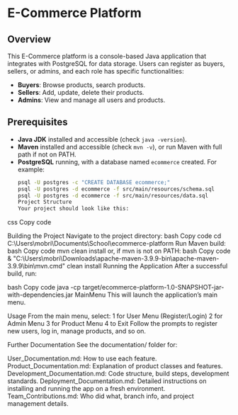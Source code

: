# E-Commerce Platform

## Overview

This E-Commerce platform is a console-based Java application that integrates with PostgreSQL for data storage. Users can register as buyers, sellers, or admins, and each role has specific functionalities:

- **Buyers**: Browse products, search products.
- **Sellers**: Add, update, delete their products.
- **Admins**: View and manage all users and products.

## Prerequisites

- **Java JDK** installed and accessible (check `java -version`).
- **Maven** installed and accessible (check `mvn -v`), or run Maven with full path if not on PATH.
- **PostgreSQL** running, with a database named `ecommerce` created.
  For example:
  ```bash
  psql -U postgres -c "CREATE DATABASE ecommerce;"
  psql -U postgres -d ecommerce -f src/main/resources/schema.sql
  psql -U postgres -d ecommerce -f src/main/resources/data.sql
  Project Structure
  Your project should look like this:
  ```

css
Copy code

Building the Project
Navigate to the project directory:
bash
Copy code
cd C:\Users\mobri\Documents\School\ecommerce-platform
Run Maven build:
bash
Copy code
mvn clean install
or, if mvn is not on PATH:
bash
Copy code
& "C:\Users\mobri\Downloads\apache-maven-3.9.9-bin\apache-maven-3.9.9\bin\mvn.cmd" clean install
Running the Application
After a successful build, run:

bash
Copy code
java -cp target/ecommerce-platform-1.0-SNAPSHOT-jar-with-dependencies.jar MainMenu
This will launch the application’s main menu.

Usage
From the main menu, select:
1 for User Menu (Register/Login)
2 for Admin Menu
3 for Product Menu
4 to Exit
Follow the prompts to register new users, log in, manage products, and so on.

Further Documentation
See the documentation/ folder for:

User_Documentation.md: How to use each feature.
Product_Documentation.md: Explanation of product classes and features.
Development_Documentation.md: Code structure, build steps, development standards.
Deployment_Documentation.md: Detailed instructions on installing and running the app on a fresh environment.
Team_Contributions.md: Who did what, branch info, and project management details.
